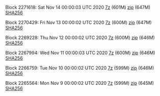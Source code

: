 Block 2271618: Sat Nov 14 00:00:03 UTC 2020 [7z]() (601M) [zip]() (647M) [SHA256]()

Block 2270429: Fri Nov 13 00:00:02 UTC 2020 [7z]() (600M) [zip]() (647M) [SHA256]()

Block 2269228: Thu Nov 12 00:00:02 UTC 2020 [7z]() (600M) [zip]() (646M) [SHA256]()

Block 2267994: Wed Nov 11 00:00:03 UTC 2020 [7z]() (600M) [zip]() (646M) [SHA256]()

Block 2266759: Tue Nov 10 00:00:02 UTC 2020 [7z]() (599M) [zip]() (646M) [SHA256]()

Block 2265564: Mon Nov  9 00:00:02 UTC 2020 [7z]() (599M) [zip]() (645M) [SHA256]()
